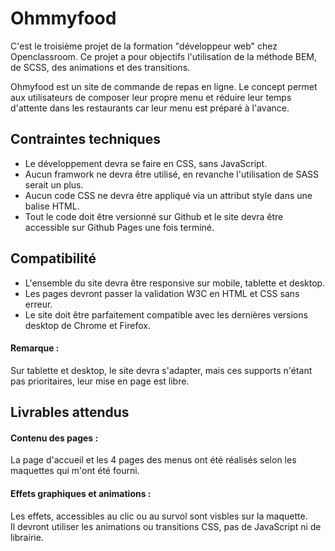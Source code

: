 #  Ohmmyfood

C'est  le troisième  projet de la formation  "développeur web" chez Openclassroom. Ce projet a pour objectifs l'utilisation de la méthode BEM, de SCSS, des animations et des transitions.

Ohmyfood est un site de commande de repas en ligne. Le concept permet aux utilisateurs de composer leur propre menu et réduire leur temps d'attente dans les restaurants car leur menu est préparé à l'avance.

## Contraintes techniques  
* Le développement devra se faire en CSS, sans JavaScript.  
* Aucun framwork ne devra être utilisé, en revanche l'utilisation de SASS serait un plus.  
* Aucun code CSS ne devra être appliqué via un attribut style dans une balise HTML.  
* Tout le code doit être versionné sur Github et le site devra être accessible sur Github Pages une fois terminé.  

## Compatibilité  
* L'ensemble du site devra être responsive sur mobile, tablette et desktop.  
* Les pages devront passer la validation W3C en HTML et CSS sans erreur.  
* Le site doit être parfaitement compatible avec les dernières versions desktop de Chrome et Firefox.  
#### Remarque :  
Sur tablette et desktop, le site devra s'adapter, mais ces supports n'étant pas prioritaires, leur mise en page est libre. 

## Livrables attendus  
#### Contenu des pages :  
La page d'accueil et les 4 pages des menus ont été réalisés selon les maquettes qui m'ont été fourni.  

#### Effets graphiques et animations :
Les effets, accessibles au clic ou au survol sont visbles sur la maquette.  
Il devront utiliser les animations ou transitions CSS, pas de JavaScript ni de librairie.



